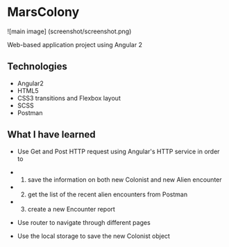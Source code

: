 # MarsColony
![main image] (screenshot/screenshot.png)

Web-based application project using Angular 2

## Technologies
* Angular2
* HTML5
* CSS3 transitions and Flexbox layout
* SCSS 
* Postman


## What I have learned

* Use Get and Post HTTP request using Angular's HTTP service in order to 
* 1. save the information on both new Colonist and new Alien encounter
* 2. get the list of the recent alien encounters from Postman
* 3. create a new Encounter report 

* Use router to navigate through different pages
* Use the local storage to save the new Colonist object 